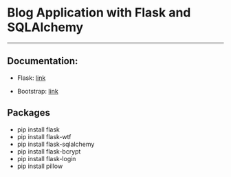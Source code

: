 # Blog Application with Flask and SQLAlchemy
--------------------------------------------

## Documentation:

- Flask:
[link](https://flask.palletsprojects.com/en/1.1.x/quickstart/#quickstart)

- Bootstrap:
[link](https://getbootstrap.com/docs/4.3/getting-started/introduction/)

## Packages 
- pip install flask
- pip install flask-wtf
- pip install flask-sqlalchemy
- pip install flask-bcrypt
- pip install flask-login
- pip install pillow
